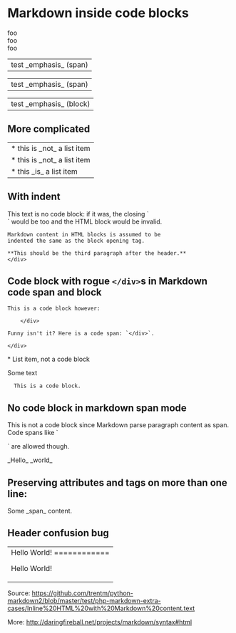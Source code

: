 # Markdown inside code blocks

<div markdown="1">
foo
</div>

<div markdown='1'>
foo
</div>

<div markdown=1>
foo
</div>

<table>
<tr><td markdown="1">test _emphasis_ (span)</td></tr>
</table>

<table>
<tr><td markdown="span">test _emphasis_ (span)</td></tr>
</table>

<table>
<tr><td markdown="block">test _emphasis_ (block)</td></tr>
</table>

## More complicated

<table>
<tr><td markdown="1">
* this is _not_ a list item</td></tr>
<tr><td markdown="span">
* this is _not_ a list item</td></tr>
<tr><td markdown="block">
* this _is_ a list item
</td></tr>
</table>

## With indent

<div>
    <div markdown="1">
    This text is no code block: if it was, the 
    closing `<div>` would be too and the HTML block 
    would be invalid.

    Markdown content in HTML blocks is assumed to be 
    indented the same as the block opening tag.

    **This should be the third paragraph after the header.**
    </div>
</div>

## Code block with rogue `</div>`s in Markdown code span and block

<div>
    <div markdown="1">

    This is a code block however:

        </div>

    Funny isn't it? Here is a code span: `</div>`.

    </div>
</div>

<div>
  <div markdown="1">
    * List item, not a code block

Some text

      This is a code block.
  </div>
</div>

## No code block in markdown span mode

<p markdown="1">
    This is not a code block since Markdown parse paragraph 
    content as span. Code spans like `</p>` are allowed though.
</p>

<p markdown="1">_Hello_ _world_</p>

## Preserving attributes and tags on more than one line:

<p class="test" markdown="1" 
id="12">
Some _span_ content.
</p>


## Header confusion bug

<table class="canvas">
<tr>
<td id="main" markdown="1">Hello World!
============

Hello World!</td>
</tr>
</table>

Source: https://github.com/trentm/python-markdown2/blob/master/test/php-markdown-extra-cases/Inline%20HTML%20with%20Markdown%20content.text

More: http://daringfireball.net/projects/markdown/syntax#html